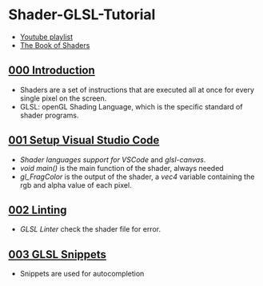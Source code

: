 # Shader-GLSL-Tutorial

- [Youtube playlist](https://www.youtube.com/playlist?list=PL4neAtv21WOmIrTrkNO3xCyrxg4LKkrF7)
- [The Book of Shaders](https://thebookofshaders.com)

## [000 Introduction](https://www.youtube.com/watch?v=HIvNePu7UEE&list=PL4neAtv21WOmIrTrkNO3xCyrxg4LKkrF7&index=1)
- Shaders are a set of instructions that are executed all at once for every single pixel on the screen.
- GLSL: openGL Shading Language, which is the specific standard of shader programs.

## [001 Setup Visual Studio Code](https://www.youtube.com/watch?v=K1AcS_UpUQ4&list=PL4neAtv21WOmIrTrkNO3xCyrxg4LKkrF7&index=2)
- *Shader languages support for VSCode* and *glsl-canvas*.
- *void main()* is the main function of the shader, always needed
- *gl_FragColor* is the output of the shader, a *vec4* variable containing the rgb and alpha value of each pixel.

## [002 Linting](https://www.youtube.com/watch?v=NQ-g6v7GtoI&list=PL4neAtv21WOmIrTrkNO3xCyrxg4LKkrF7&index=3)
- *GLSL Linter* check the shader file for error.

## [003 GLSL Snippets](https://www.youtube.com/watch?v=HHww6ZbXaCQ&list=PL4neAtv21WOmIrTrkNO3xCyrxg4LKkrF7&index=4)
- Snippets are used for autocompletion